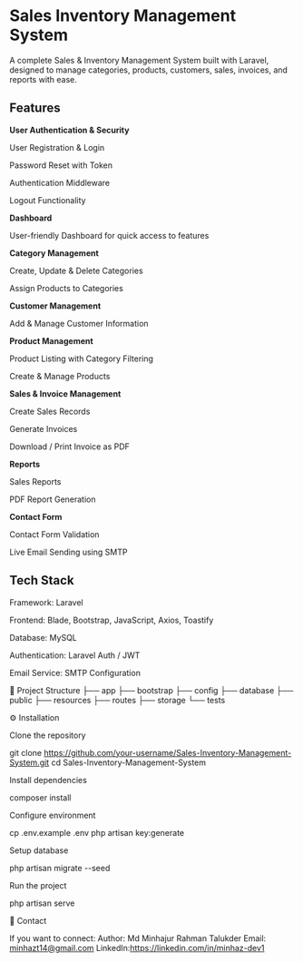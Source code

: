 <h1>Sales Inventory Management System</h1>

A complete Sales & Inventory Management System built with Laravel, designed to manage categories, products, customers, sales, invoices, and reports with ease.

<h2>Features</h2>

**User Authentication & Security**

User Registration & Login

Password Reset with Token

Authentication Middleware

Logout Functionality

**Dashboard**

User-friendly Dashboard for quick access to features

**Category Management**

Create, Update & Delete Categories

Assign Products to Categories

**Customer Management**

Add & Manage Customer Information

**Product Management**

Product Listing with Category Filtering

Create & Manage Products

**Sales & Invoice Management**

Create Sales Records

Generate Invoices

Download / Print Invoice as PDF

**Reports**

Sales Reports

PDF Report Generation

**Contact Form**

Contact Form Validation

Live Email Sending using SMTP

<h2>Tech Stack</h2>

Framework: Laravel

Frontend: Blade, Bootstrap, JavaScript, Axios, Toastify

Database: MySQL

Authentication: Laravel Auth / JWT

Email Service: SMTP Configuration

📂 Project Structure
├── app
├── bootstrap
├── config
├── database
├── public
├── resources
├── routes
├── storage
└── tests

⚙️ Installation

Clone the repository

git clone https://github.com/your-username/Sales-Inventory-Management-System.git
cd Sales-Inventory-Management-System


Install dependencies

composer install

Configure environment

cp .env.example .env
php artisan key:generate

Setup database

php artisan migrate --seed

Run the project

php artisan serve

📧 Contact

If you want to connect:
Author: Md Minhajur Rahman Talukder
Email: minhazt14@gmail.com
LinkedIn:https://linkedin.com/in/minhaz-dev1
